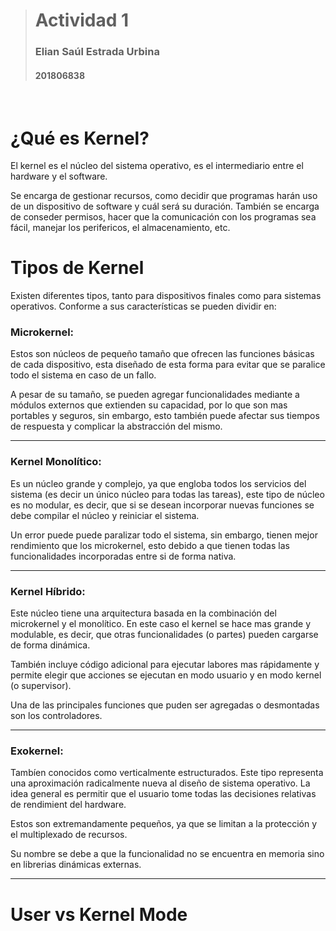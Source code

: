 > # Actividad 1
> ### Elian Saúl Estrada Urbina
> #### 201806838
<br />

# ¿Qué es Kernel?
El kernel es el núcleo del sistema operativo, es el intermediario entre el hardware y el software. 

Se encarga de gestionar recursos, como decidir que programas harán uso de un dispositivo de software y cuál será su duración. También se encarga de conseder permisos, hacer que la comunicación con los programas sea fácil, manejar los perifericos, el almacenamiento, etc.

# Tipos de Kernel

Existen diferentes tipos, tanto para dispositivos finales como para sistemas operativos. Conforme a sus características se pueden dividir en: 

### **Microkernel:**
Estos son núcleos de pequeño tamaño que ofrecen las funciones básicas de cada dispositivo, esta diseñado de esta forma para evitar que se paralice todo el sistema en caso de un fallo. 

A pesar de su tamaño, se pueden agregar funcionalidades mediante a módulos externos que extienden su capacidad, por lo que son mas portables y seguros, sin embargo, esto también puede afectar sus tiempos de respuesta y complicar la abstracción del mismo.

---

### **Kernel Monolítico:**
Es un núcleo grande y complejo, ya que engloba todos los servicios del sistema (es decir un único núcleo para todas las tareas), este tipo de núcleo es no modular, es decir, que si se desean incorporar nuevas funciones se debe compilar el núcleo y reiniciar el sistema.

Un error puede puede paralizar todo el sistema, sin embargo, tienen mejor rendimiento que los microkernel, esto debido a que tienen todas las funcionalidades incorporadas entre si de forma nativa.

---
### **Kernel Híbrido:**
Este núcleo tiene una arquitectura basada en la combinación del microkernel y el monolítico. En este caso el kernel se hace mas grande y modulable, es decir, que otras funcionalidades (o partes) pueden cargarse de forma dinámica. 

También incluye código adicional para ejecutar labores mas rápidamente y permite elegir que acciones se ejecutan en modo usuario y en modo kernel (o supervisor).

Una de las principales funciones que puden ser agregadas o desmontadas son los controladores.

---
### **Exokernel:**
Tambíen conocidos como verticalmente estructurados. Este tipo representa una aproximación radicalmente nueva al diseño de sistema operativo. La idea general es permitir que el usuario tome todas las decisiones relativas de rendimient del hardware. 

Estos son extremandamente pequeños, ya que se limitan a la protección y el multiplexado de recursos. 

Su nombre se debe a que la funcionalidad no se encuentra en memoria sino en librerias dinámicas externas.

---

# User vs Kernel Mode
